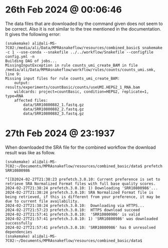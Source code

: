 # 26th Feb 2024 @ 00:06:46

The data files that are downloaded by the command given does not seem to be correct. Also it is not similar to the tree mentioned in the documentation. It gives the following error:


```
(snakemake) ali@ali-MS-7C02:/media/ali/Data/MPRAsnakeflow/resources/combined_basic$ snakemake -c 1 --use-conda --snakefile ../../workflow/Snakefile --configfile config.yml -n
Building DAG of jobs...
MissingInputException in rule counts_umi_create_BAM in file /media/ali/Data/MPRAsnakeflow/workflow/rules/counts/counts_umi.smk, line 9:
Missing input files for rule counts_umi_create_BAM:
    output: results/experiments/countBasic/counts/useUMI.HEPG2_1_RNA.bam
    wildcards: project=countBasic, condition=HEPG2, replicate=1, type=RNA
    affected files:
        data/SRR10800882_1.fastq.gz
        data/SRR10800882_2.fastq.gz
        data/SRR10800882_3.fastq.gz
```


# 27th Feb 2024 @ 23:1937

When downloaded the SRA file for the combined workflow the download result  was like as follow. 

```
(snakemake) ali@ali-MS-7C02:~/Documents/MPRAsnakeflow/resources/combined_basic/data$ prefetch SRR10800986

^[[D2024-02-27T21:38:23 prefetch.3.0.10: Current preference is set to retrieve SRA Normalized Format files with full base quality scores.                                                                                                      2024-02-27T21:38:24 prefetch.3.0.10: 1) Downloading 'SRR10800986'...
2024-02-27T21:38:24 prefetch.3.0.10: SRA Normalized Format file is being retrieved, if this is different from your preference, it may be due to current file availability.
2024-02-27T21:38:24 prefetch.3.0.10:  Downloading via HTTPS...                                                       2024-02-27T21:57:23 prefetch.3.0.10:  HTTPS download succeed
2024-02-27T21:57:41 prefetch.3.0.10:  'SRR10800986' is valid
2024-02-27T21:57:41 prefetch.3.0.10: 1) 'SRR10800986' was downloaded successfully
2024-02-27T21:57:41 prefetch.3.0.10: 'SRR10800986' has 0 unresolved dependencies
(snakemake) ali@ali-MS-7C02:~/Documents/MPRAsnakeflow/resources/combined_basic/data$ 

```